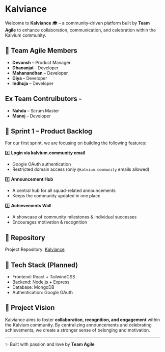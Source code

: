 # Kalviance

Welcome to **Kalviance** 🎓 – a community-driven platform built by **Team Agile** to enhance collaboration, communication, and celebration within the Kalvium community.

## 👥 Team Agile Members
- **Devansh** – Product Manager  
- **Dhananjai** - Developer
- **Mahanandhan** – Developer  
- **Diya** – Developer  
- **Indhuja** – Developer  

## Ex Team Contruibutors -
- **Nahda** – Scrum Master  
- **Manoj** – Developer 

## 🏹 Sprint 1 – Product Backlog

For our first sprint, we are focusing on building the following features:

1️⃣ **Login via kalvium.community email**  
   - Google OAuth authentication  
   - Restricted domain access (only `@kalvium.community` emails allowed)  

2️⃣ **Announcement Hub**  
   - A central hub for all squad-related announcements  
   - Keeps the community updated in one place  

3️⃣ **Achievements Wall**  
   - A showcase of community milestones & individual successes  
   - Encourages motivation & recognition  

## 📂 Repository

Project Repository: [Kalviance](https://github.com/ManojGowda2006/Kalviance.git)

## 🚀 Tech Stack (Planned)
- Frontend: React + TailwindCSS  
- Backend: Node.js + Express  
- Database: MongoDB  
- Authentication: Google OAuth  

## 📌 Project Vision

Kalviance aims to foster **collaboration, recognition, and engagement** within the Kalvium community. By centralizing announcements and celebrating achievements, we create a stronger sense of belonging and motivation.

---

✨ Built with passion and love by **Team Agile**
